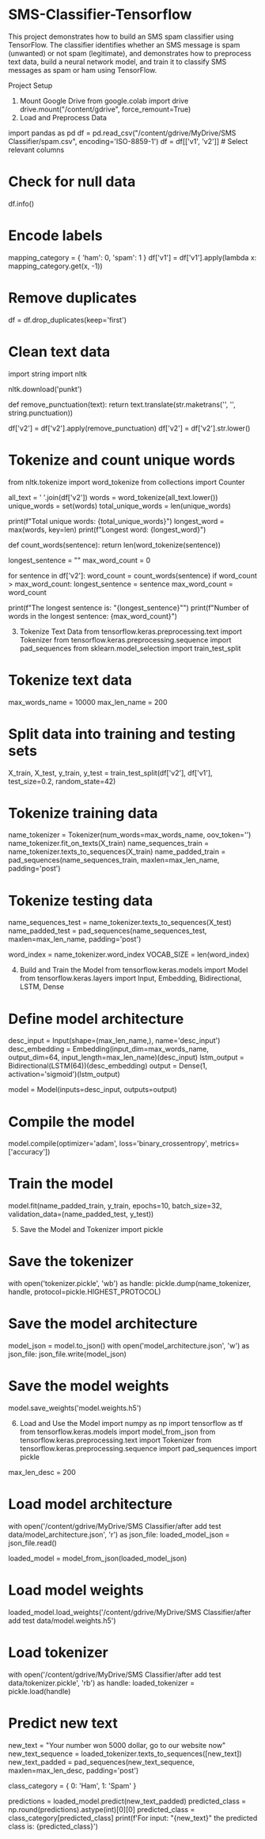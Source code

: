 # SMS-Classifier-Tensorflow
This project demonstrates how to build an SMS spam classifier using TensorFlow. The classifier identifies whether an SMS message is spam (unwanted) or not spam (legitimate),
and demonstrates how to preprocess text data, build a neural network model, and train it to classify SMS messages as spam or ham using TensorFlow.

Project Setup
 1. Mount Google Drive
    from google.colab import drive
    drive.mount("/content/gdrive", force_remount=True)
2.  Load and Preprocess Data

import pandas as pd
df = pd.read_csv("/content/gdrive/MyDrive/SMS Classifier/spam.csv", encoding='ISO-8859-1')
df = df[['v1', 'v2']]  # Select relevant columns

# Check for null data
df.info()

# Encode labels
mapping_category = {
    'ham': 0,
    'spam': 1
}
df['v1'] = df['v1'].apply(lambda x: mapping_category.get(x, -1))

# Remove duplicates
df = df.drop_duplicates(keep='first')

# Clean text data
import string
import nltk

nltk.download('punkt')

def remove_punctuation(text):
    return text.translate(str.maketrans('', '', string.punctuation))

df['v2'] = df['v2'].apply(remove_punctuation)
df['v2'] = df['v2'].str.lower()

# Tokenize and count unique words
from nltk.tokenize import word_tokenize
from collections import Counter

all_text = ' '.join(df['v2'])
words = word_tokenize(all_text.lower())
unique_words = set(words)
total_unique_words = len(unique_words)

print(f"Total unique words: {total_unique_words}")
longest_word = max(words, key=len)
print(f"Longest word: {longest_word}")

def count_words(sentence):
    return len(word_tokenize(sentence))

longest_sentence = ""
max_word_count = 0

for sentence in df['v2']:
    word_count = count_words(sentence)
    if word_count > max_word_count:
        longest_sentence = sentence
        max_word_count = word_count

print(f"The longest sentence is: \"{longest_sentence}\"")
print(f"Number of words in the longest sentence: {max_word_count}")

3. Tokenize Text Data
   from tensorflow.keras.preprocessing.text import Tokenizer
from tensorflow.keras.preprocessing.sequence import pad_sequences
from sklearn.model_selection import train_test_split

# Tokenize text data
max_words_name = 10000
max_len_name = 200

# Split data into training and testing sets
X_train, X_test, y_train, y_test = train_test_split(df['v2'], df['v1'], test_size=0.2, random_state=42)

# Tokenize training data
name_tokenizer = Tokenizer(num_words=max_words_name, oov_token='<OOV>')
name_tokenizer.fit_on_texts(X_train)
name_sequences_train = name_tokenizer.texts_to_sequences(X_train)
name_padded_train = pad_sequences(name_sequences_train, maxlen=max_len_name, padding='post')

# Tokenize testing data
name_sequences_test = name_tokenizer.texts_to_sequences(X_test)
name_padded_test = pad_sequences(name_sequences_test, maxlen=max_len_name, padding='post')

word_index = name_tokenizer.word_index
VOCAB_SIZE = len(word_index)

4. Build and Train the Model
   from tensorflow.keras.models import Model
from tensorflow.keras.layers import Input, Embedding, Bidirectional, LSTM, Dense

# Define model architecture
desc_input = Input(shape=(max_len_name,), name='desc_input')
desc_embedding = Embedding(input_dim=max_words_name, output_dim=64, input_length=max_len_name)(desc_input)
lstm_output = Bidirectional(LSTM(64))(desc_embedding)
output = Dense(1, activation='sigmoid')(lstm_output)

model = Model(inputs=desc_input, outputs=output)

# Compile the model
model.compile(optimizer='adam', loss='binary_crossentropy', metrics=['accuracy'])

# Train the model
model.fit(name_padded_train, y_train, epochs=10, batch_size=32, validation_data=(name_padded_test, y_test))

5. Save the Model and Tokenizer
   import pickle

# Save the tokenizer
with open('tokenizer.pickle', 'wb') as handle:
    pickle.dump(name_tokenizer, handle, protocol=pickle.HIGHEST_PROTOCOL)

# Save the model architecture
model_json = model.to_json()
with open('model_architecture.json', 'w') as json_file:
    json_file.write(model_json)

# Save the model weights
model.save_weights('model.weights.h5')

6. Load and Use the Model
   import numpy as np
import tensorflow as tf
from tensorflow.keras.models import model_from_json
from tensorflow.keras.preprocessing.text import Tokenizer
from tensorflow.keras.preprocessing.sequence import pad_sequences
import pickle

max_len_desc = 200

# Load model architecture
with open('/content/gdrive/MyDrive/SMS Classifier/after add test data/model_architecture.json', 'r') as json_file:
    loaded_model_json = json_file.read()

loaded_model = model_from_json(loaded_model_json)

# Load model weights
loaded_model.load_weights('/content/gdrive/MyDrive/SMS Classifier/after add test data/model.weights.h5')

# Load tokenizer
with open('/content/gdrive/MyDrive/SMS Classifier/after add test data/tokenizer.pickle', 'rb') as handle:
    loaded_tokenizer = pickle.load(handle)

# Predict new text
new_text = "Your number won 5000 dollar, go to our website now"
new_text_sequence = loaded_tokenizer.texts_to_sequences([new_text])
new_text_padded = pad_sequences(new_text_sequence, maxlen=max_len_desc, padding='post')

class_category = {
    0: 'Ham',
    1: 'Spam'
}

predictions = loaded_model.predict(new_text_padded)
predicted_class = np.round(predictions).astype(int)[0][0]
predicted_class = class_category[predicted_class]
print(f'For input: "{new_text}" the predicted class is: {predicted_class}')



